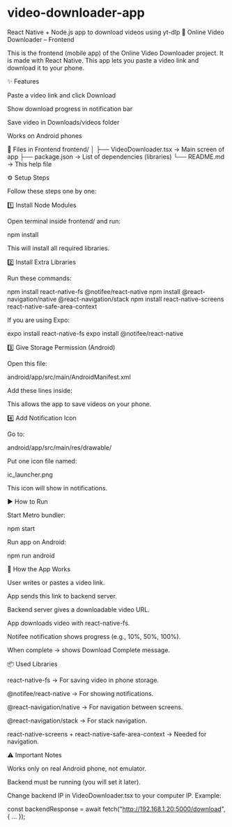 # video-downloader-app
React Native + Node.js app to download videos using yt-dlp
📱 Online Video Downloader – Frontend

This is the frontend (mobile app) of the Online Video Downloader project.
It is made with React Native.
This app lets you paste a video link and download it to your phone.

✨ Features

Paste a video link and click Download

Show download progress in notification bar

Save video in Downloads/videos folder

Works on Android phones

📂 Files in Frontend
frontend/
│
├── VideoDownloader.tsx   → Main screen of app
├── package.json          → List of dependencies (libraries)
└── README.md             → This help file

⚙️ Setup Steps

Follow these steps one by one:

1️⃣ Install Node Modules

Open terminal inside frontend/ and run:

npm install


This will install all required libraries.

2️⃣ Install Extra Libraries

Run these commands:

npm install react-native-fs @notifee/react-native
npm install @react-navigation/native @react-navigation/stack
npm install react-native-screens react-native-safe-area-context


If you are using Expo:

expo install react-native-fs
expo install @notifee/react-native

3️⃣ Give Storage Permission (Android)

Open this file:

android/app/src/main/AndroidManifest.xml


Add these lines inside:

<uses-permission android:name="android.permission.WRITE_EXTERNAL_STORAGE" />
<uses-permission android:name="android.permission.READ_EXTERNAL_STORAGE" />


This allows the app to save videos on your phone.

4️⃣ Add Notification Icon

Go to:

android/app/src/main/res/drawable/


Put one icon file named:

ic_launcher.png


This icon will show in notifications.

▶️ How to Run

Start Metro bundler:

npm start


Run app on Android:

npm run android

🔔 How the App Works

User writes or pastes a video link.

App sends this link to backend server.

Backend server gives a downloadable video URL.

App downloads video with react-native-fs.

Notifee notification shows progress (e.g., 10%, 50%, 100%).

When complete → shows Download Complete message.

📦 Used Libraries

react-native-fs → For saving video in phone storage.

@notifee/react-native → For showing notifications.

@react-navigation/native → For navigation between screens.

@react-navigation/stack → For stack navigation.

react-native-screens + react-native-safe-area-context → Needed for navigation.

⚠️ Important Notes

Works only on real Android phone, not emulator.

Backend must be running (you will set it later).

Change backend IP in VideoDownloader.tsx to your computer IP. Example:

const backendResponse = await fetch("http://192.168.1.20:5000/download", { ... });